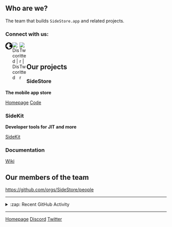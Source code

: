 <!-- 
Docs: How to use GitHub README and actions to auto-generate embedded content.
https://github.com/anuraghazra/github-readme-stats
https://www.youtube.com/watch?v=n6d4KHSKqGk
https://github.com/rahuldkjain/github-profile-readme-generator
 -->

## Who are we?

The team that builds `SideStore.app` and related projects.

### Connect with us:

<!--
[![Website](https://img.shields.io/website?label=sidestore.io&style=for-the-badge&url=https://sidestore.io)](https://sidestore.io)
[![Twitter Follow](https://img.shields.io/twitter/follow/sidestore_io?color=1DA1F2&logo=twitter&style=for-the-badge)](https://twitter.com/intent/follow?original_referer=https%3A%2F%2Fgithub.com%2Fsidestore&screen_name=sidestore)
[![GitHub Followers](https://img.shields.io/github/followers/sidestore?style=for-the-badge)]()
[![GitHub Sponsors](https://img.shields.io/github/sponsors/sidestore?style=for-the-badge
)]() 
-->

[<img align="left" alt="sidestore.io" width="22px" src="https://raw.githubusercontent.com/iconic/open-iconic/master/svg/globe.svg" />][website]
[<img align="left" alt="Discord | Discord" width="22px" src="https://cdn.jsdelivr.net/npm/simple-icons@v3/icons/discord.svg" />][discord]
[<img align="left" alt="Twitter | Twitter" width="22px" src="https://cdn.jsdelivr.net/npm/simple-icons@v3/icons/twitter.svg" />][twitter]

<br />
<br />

## Our projects

### SideStore

__The mobile app store__

[Homepage][website]
[Code][git.sidestore]

### SideKit

__Developer tools for JIT and more__

[SideKit][git.sidekit]

### Documentation

[Wiki][wiki]

## Our members of the team

https://github.com/orgs/SideStore/people

---

<details>
  <summary>:zap: Recent GitHub Activity</summary>

<!--START_SECTION:activity-->
1. ❗️ Opened issue [#29](https://github.com/SideStore/StosVPN/issues/29) in [SideStore/StosVPN](https://github.com/SideStore/StosVPN)
2. 🗣 Commented on [#24](https://github.com/SideStore/StosVPN/issues/24) in [SideStore/StosVPN](https://github.com/SideStore/StosVPN)
3. ❗️ Closed issue [#1065](https://github.com/SideStore/SideStore/issues/1065) in [SideStore/SideStore](https://github.com/SideStore/SideStore)
4. ❗️ Opened issue [#14](https://github.com/SideStore/SideServer-macOS/issues/14) in [SideStore/SideServer-macOS](https://github.com/SideStore/SideServer-macOS)
5. 🗣 Commented on [#79](https://github.com/SideStore/sidestore.github.io/issues/79) in [SideStore/sidestore.github.io](https://github.com/SideStore/sidestore.github.io)
6. ❗️ Opened issue [#79](https://github.com/SideStore/sidestore.github.io/issues/79) in [SideStore/sidestore.github.io](https://github.com/SideStore/sidestore.github.io)
7. 🗣 Commented on [#1063](https://github.com/SideStore/SideStore/issues/1063) in [SideStore/SideStore](https://github.com/SideStore/SideStore)
8. 🗣 Commented on [#410](https://github.com/SideStore/SideStore/issues/410) in [SideStore/SideStore](https://github.com/SideStore/SideStore)
9. 🗣 Commented on [#65](https://github.com/SideStore/SideStore/issues/65) in [SideStore/SideStore](https://github.com/SideStore/SideStore)
10. 🗣 Commented on [#65](https://github.com/SideStore/SideStore/issues/65) in [SideStore/SideStore](https://github.com/SideStore/SideStore)
11. 🎉 Merged PR [#156](https://github.com/SideStore/SideStore-Docs/pull/156) in [SideStore/SideStore-Docs](https://github.com/SideStore/SideStore-Docs)
12. 🗣 Commented on [#156](https://github.com/SideStore/SideStore-Docs/issues/156) in [SideStore/SideStore-Docs](https://github.com/SideStore/SideStore-Docs)
13. 🗣 Commented on [#156](https://github.com/SideStore/SideStore-Docs/issues/156) in [SideStore/SideStore-Docs](https://github.com/SideStore/SideStore-Docs)
14. 🗣 Commented on [#156](https://github.com/SideStore/SideStore-Docs/issues/156) in [SideStore/SideStore-Docs](https://github.com/SideStore/SideStore-Docs)
15. 🗣 Commented on [#156](https://github.com/SideStore/SideStore-Docs/issues/156) in [SideStore/SideStore-Docs](https://github.com/SideStore/SideStore-Docs)
16. 💪 Opened PR [#156](https://github.com/SideStore/SideStore-Docs/pull/156) in [SideStore/SideStore-Docs](https://github.com/SideStore/SideStore-Docs)
17. 🗣 Commented on [#78](https://github.com/SideStore/sidestore.github.io/issues/78) in [SideStore/sidestore.github.io](https://github.com/SideStore/sidestore.github.io)
18. ❌ Closed PR [#78](https://github.com/SideStore/sidestore.github.io/pull/78) in [SideStore/sidestore.github.io](https://github.com/SideStore/sidestore.github.io)
19. 🗣 Commented on [#78](https://github.com/SideStore/sidestore.github.io/issues/78) in [SideStore/sidestore.github.io](https://github.com/SideStore/sidestore.github.io)
20. 🗣 Commented on [#78](https://github.com/SideStore/sidestore.github.io/issues/78) in [SideStore/sidestore.github.io](https://github.com/SideStore/sidestore.github.io)
<!--END_SECTION:activity-->

</details>

---

[Homepage][patreon] [Discord][discord] [Twitter][twitter]

<!--
- [Patreon][patreon]
- [OpenCollective][opencollective]
- [YouTube][youtube]
-->

[website]: https://sidestore.io
[wiki]: https://wiki.sidestore.io
[twitter]: https://twitter.com/sidestore_io
[discord]: https://discord.gg/sidestore-949183273383395328
[youtube]: https://youtube.com/TODO
[patreon]: https://www.patreon.com/SideStore
[opencollective]: https://opencollective.com/TODO
[git.sidestore]: https://github.com/SideStore/SideStore/
[git.sidekit]: https://github.com/SideStore/SideKit

